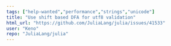```yaml
---
tags: ["help-wanted","performance","strings","unicode"]
title: "Use shift based DFA for utf8 validation"
html_url: "https://github.com/JuliaLang/julia/issues/41533"
user: "Keno"
repo: "JuliaLang/julia"
---
```


